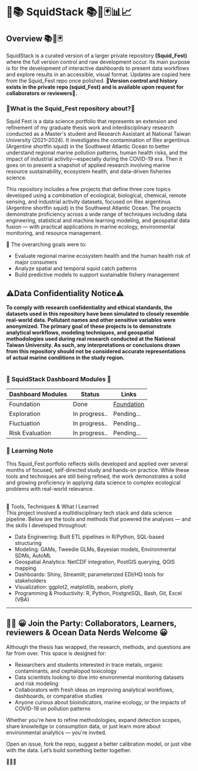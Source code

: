 # 🦑📚 SquidStack 📚🦑🃏📊📈

## Overview 📚🦑🃏

SquidStack is a curated version of a larger private repository **(Squid_Fest)** where the full version control and raw development occur. Its main purpose is for the development of interactive dashboards to present data workflows and explore results in an accessible, visual format. Updates are copied here from the Squid_Fest repo once polished. **🛂Version control and history exists in the private repo (squid_Fest) and is available upon request for collaborators or reviewers🛂.** 


### **🤨What is the Squid_Fest repository about?🤨**

Squid Fest is a data science portfolio that represents an extension and refinement of my graduate thesis work and interdisciplinary research conducted as a Master's student and Research Assistant at National Taiwan University (2021–2024). It investigates the contamination of Illex argentinus (Argentine shortfin squid) in the Southwest Atlantic Ocean to better understand regional marine pollution patterns, human health risks, and the impact of industrial activity—especially during the COVID-19 era. Then it goes on to  present a snapshot of applied research involving marine resource sustainability, ecosystem health, and data-driven fisheries science. <br>

This repository includes a few projects that define three core topics developed using a combination of ecological, biological, chemical, remote sensing, and industrial activity datasets, focused on Illex argentinus (Argentine shortfin squid) in the Southwest Atlantic Ocean. The projects demonstrate proficiency across a wide range of techniques including data engineering, statistical and machine learning modeling, and geospatial data fusion — with practical applications in marine ecology, environmental monitoring, and resource management. <br>

🎯 The overarching goals were to: <br>
 - Evaluate regional marine ecosystem health and the human health risk of major consumers
 - Analyze spatial and temporal squid catch patterns
 - Build predictive models to support sustainable fishery management <br>


## **⚠️Data Confidentiality Notice⚠️** 
**To comply with research confidentiality and ethical standards, the datasets used in this repository have been simulated to closely resemble real-world data. Pollutant names and other sensitive variables were anonymized. The primary goal of these projects is to demonstrate analytical workflows, modeling techniques, and geospatial methodologies used during real research conducted at the National Taiwan University. As such, any interpretations or conclusions drawn from this repository should not be considered accurate representations of actual marine conditions in the study region.** <br><br>

### 📁 SquidStack Dashboard Modules 📁 <br>

| Dashboard Modules       |    Status        |  Links  | 
|-------------------------|------------------|---------------------|
| Foundation              |     Done         |<a href="https://github.com/Euchie23/SquidStack/tree/main/Foundation">Foundation</a>|
| Exploration             |  In progress..   | Pending...
| Fluctuation             |  In progress..   | Pending...
| Risk Evaluation         |  In progress..   | Pending...



 ### 🧠 Learning Note <br>
This Squid_Fest portfolio reflects skills developed and applied over several months of focused, self-directed study and hands-on practice. While these tools and techniques are still being refined, the work demonstrates a solid and growing proficiency in applying data science to complex ecological problems with real-world relevance. <br> <br>

🔧 Tools, Techniques & What I Learned <br>
This project involved a multidisciplinary tech stack and data science pipeline. Below are the tools and methods that powered the analyses — and the skills I developed throughout:
 - Data Engineering: Built ETL pipelines in R/Python, SQL-based structuring
 - Modeling: GAMs, Tweedie GLMs, Bayesian models, Environmental SDMs, AutoML
 - Geospatial Analytics: NetCDF integration, PostGIS querying, QGIS mapping
 - Dashboards: Shiny, Streamlit; parameterized EDI/HQ tools for stakeholders
 - Visualization: ggplot2, matplotlib, seaborn, plotly
 - Programming & Productivity: R, Python, PostgreSQL, Bash, Git, Excel (VBA)

---

## 🐙🎉 😀 Join the Party: Collaborators, Learners, reviewers & Ocean Data Nerds Welcome 😀

Although the thesis has wrapped, the research, methods, and questions are far from over. This space is designed for:

- Researchers and students interested in trace metals, organic contaminants, and cephalopod toxicology
- Data scientists looking to dive into environmental monitoring datasets and risk modeling
- Collaborators with fresh ideas on improving analytical workflows, dashboards, or comparative studies
- Anyone curious about bioindicators, marine ecology, or the impacts of COVID-19 on pollution patterns

Whether you're here to refine methodologies, expand detection scopes, share knowledge or consumption data, or just learn more about environmental analytics — you're invited.

Open an issue, fork the repo, suggest a better calibration model, or just vibe with the data. Let’s build something better together.

🧪💡🐙 
